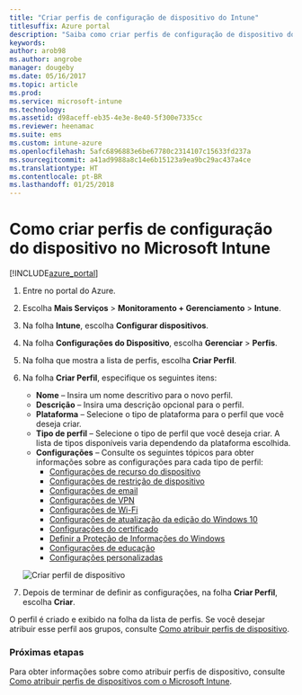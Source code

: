 ```yaml
---
title: "Criar perfis de configuração de dispositivo do Intune"
titlesuffix: Azure portal
description: "Saiba como criar perfis de configuração de dispositivo do Intune."
keywords: 
author: arob98
ms.author: angrobe
manager: dougeby
ms.date: 05/16/2017
ms.topic: article
ms.prod: 
ms.service: microsoft-intune
ms.technology: 
ms.assetid: d98aceff-eb35-4e3e-8e40-5f300e7335cc
ms.reviewer: heenamac
ms.suite: ems
ms.custom: intune-azure
ms.openlocfilehash: 5afc6896883e6be67780c2314107c15633fd237a
ms.sourcegitcommit: a41ad9988a8c14e6b15123a9ea9bc29ac437a4ce
ms.translationtype: HT
ms.contentlocale: pt-BR
ms.lasthandoff: 01/25/2018
---
```

# <a name="how-to-create-device-configuration-profiles-in-microsoft-intune"></a>Como criar perfis de configuração do dispositivo no Microsoft Intune

[!INCLUDE[azure_portal](./includes/azure_portal.md)]


1. Entre no portal do Azure.
2. Escolha **Mais Serviços** > **Monitoramento + Gerenciamento** > **Intune**.
3. Na folha **Intune**, escolha **Configurar dispositivos**.
2. Na folha **Configurações do Dispositivo**, escolha **Gerenciar** > **Perfis**.
2. Na folha que mostra a lista de perfis, escolha **Criar Perfil**.
3. Na folha **Criar Perfil**, especifique os seguintes itens:
    - **Nome** – Insira um nome descritivo para o novo perfil.
    - **Descrição** – Insira uma descrição opcional para o perfil.
    - **Plataforma** – Selecione o tipo de plataforma para o perfil que você deseja criar.
    - **Tipo de perfil** – Selecione o tipo de perfil que você deseja criar. A lista de tipos disponíveis varia dependendo da plataforma escolhida.
    - **Configurações** – Consulte os seguintes tópicos para obter informações sobre as configurações para cada tipo de perfil:
        -  [Configurações de recurso do dispositivo](device-features-configure.md)
        -  [Configurações de restrição de dispositivo](device-restrictions-configure.md)
        -  [Configurações de email](email-settings-configure.md)
        -  [Configurações de VPN](vpn-settings-configure.md)
        -  [Configurações de Wi-Fi](wi-fi-settings-configure.md)
        -  [Configurações de atualização da edição do Windows 10](edition-upgrade-configure-windows-10.md)
        -  [Configurações do certificado](certificates-configure.md)
        -  [Definir a Proteção de Informações do Windows](windows-information-protection-configure.md)
        -  [Configurações de educação](education-settings-configure.md)
        -  [Configurações personalizadas](custom-settings-configure.md)

    ![Criar perfil de dispositivo](./media/create-device-profile.png)
4. Depois de terminar de definir as configurações, na folha **Criar Perfil**, escolha **Criar**.

O perfil é criado e exibido na folha da lista de perfis.
Se você desejar atribuir esse perfil aos grupos, consulte [Como atribuir perfis de dispositivo](device-profile-assign.md).


### <a name="next-steps"></a>Próximas etapas
Para obter informações sobre como atribuir perfis de dispositivo, consulte [Como atribuir perfis de dispositivos com o Microsoft Intune](device-profile-assign.md).
